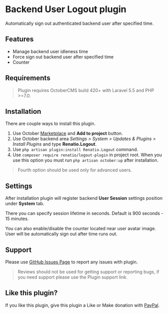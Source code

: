 # Backend User Logout plugin

Automatically sign out authenticated backend user after specified time.

## Features

* Manage backend user idleness time
* Force sign out backend user after specified time
* Counter

## Requirements

> Plugin requires OctoberCMS build 420+ with Laravel 5.5 and PHP >=7.0.

## Installation

There are couple ways to install this plugin.

1. Use October [Marketplace](http://octobercms.com/help/site/marketplace) and __Add to project__ button. 
2. Use October backend area *Settings > System > Updates & Plugins > Install Plugins* and type __Renatio.Logout__.
3. Use `php artisan plugin:install Renatio.Logout` command.
4. Use `composer require renatio/logout-plugin` in project root. When you use this option you must run `php artisan october:up` after installation.

> Fourth option should be used only for advanced users.

## Settings

After installation plugin will register backend **User Session** settings position under **System** tab.

There you can specify session lifetime in seconds. Default is 900 seconds - 15 minutes.

You can also enable/disable the counter located near user avatar image. User will be automatically sign out after time runs out.

## Support

Please use [GitHub Issues Page](https://github.com/mplodowski/logout-plugin/issues) to report any issues with plugin.

> Reviews should not be used for getting support or reporting bugs, if you need support please use the Plugin support link.

## Like this plugin?

If you like this plugin, give this plugin a Like or Make donation with [PayPal](https://www.paypal.me/mplodowski).
